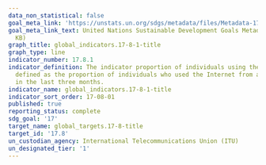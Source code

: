 ```yaml
---
data_non_statistical: false
goal_meta_link: 'https://unstats.un.org/sdgs/metadata/files/Metadata-17-08-01.pdf '
goal_meta_link_text: United Nations Sustainable Development Goals Metadata (PDF 469
  KB)
graph_title: global_indicators.17-8-1-title
graph_type: line
indicator_number: 17.8.1
indicator_definition: The indicator proportion of individuals using the Internet is
  defined as the proportion of individuals who used the Internet from any location
  in the last three months.
indicator_name: global_indicators.17-8-1-title
indicator_sort_order: 17-08-01
published: true
reporting_status: complete
sdg_goal: '17'
target_name: global_targets.17-8-title
target_id: '17.8'
un_custodian_agency: International Telecommunications Union (ITU)
un_designated_tier: '1'
---
```

